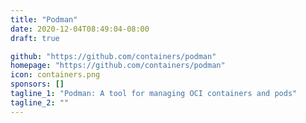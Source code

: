 ```yaml
---
title: "Podman"
date: 2020-12-04T08:49:04-08:00
draft: true

github: "https://github.com/containers/podman"
homepage: "https://github.com/containers/podman"
icon: containers.png
sponsors: []
tagline_1: "Podman: A tool for managing OCI containers and pods"
tagline_2: ""
---
```


